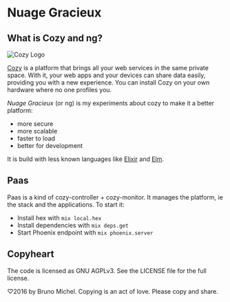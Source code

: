 Nuage Gracieux
==============

What is Cozy and ng?
--------------------

![Cozy Logo](https://raw.github.com/cozy/cozy-setup/gh-pages/assets/images/happycloud.png)

[Cozy](https://cozy.io) is a platform that brings all your web services in the
same private space.  With it, your web apps and your devices can share data
easily, providing you with a new experience. You can install Cozy on your own
hardware where no one profiles you.

_Nuage Gracieux_ (or ng) is my experiments about cozy to make it a better platform:

- more secure
- more scalable
- faster to load
- better for development

It is build with less known languages like [Elixir](http://elixir-lang.org/)
and [Elm](http://elm-lang.org/).


Paas
----

Paas is a kind of cozy-controller + cozy-monitor. It manages the platform, ie
the stack and the applications. To start it:

* Install hex with `mix local.hex`
* Install dependencies with `mix deps.get`
* Start Phoenix endpoint with `mix phoenix.server`


Copyheart
---------

The code is licensed as GNU AGPLv3. See the LICENSE file for the full license.

♡2016 by Bruno Michel. Copying is an act of love. Please copy and share.
